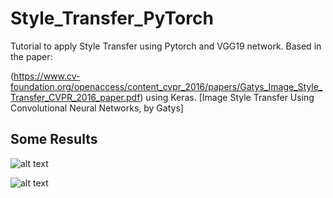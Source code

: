 # Style_Transfer_PyTorch

Tutorial to apply Style Transfer using Pytorch and VGG19 network. Based in the paper:

(https://www.cv-foundation.org/openaccess/content_cvpr_2016/papers/Gatys_Image_Style_Transfer_CVPR_2016_paper.pdf) using Keras. 
[Image Style Transfer Using Convolutional Neural Networks, by Gatys]

## Some Results

![alt text](https://github.com/alejandrods/Style_Transfer_PyTorch/blob/master/images/Hockney_Result.PNG)

![alt text](https://github.com/alejandrods/Style_Transfer_PyTorch/blob/master/images/Sorolla_Result.PNG)


